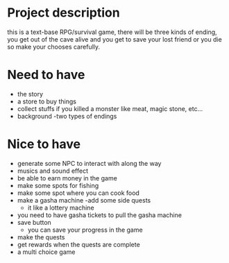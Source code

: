 # Project description

this is a  text-base RPG/survival game, there will be three kinds of ending, you get out of the cave alive and you get to save your lost friend or you die so make your chooses carefully.

# Need to have

- the story
- a store to buy things
- collect stuffs if you killed a monster like meat, magic stone, etc...
- background
-two types of endings

# Nice to have
- generate some NPC to interact with along the way
- musics and sound effect
- be able to earn money in the game
- make some spots for fishing
- make some spot where you can cook food
- make a gasha machine
-add some side quests
  - it like a lottery machine
- you need to have gasha tickets to pull the gasha machine
- save button
   - you can save your progress in the game
- make the quests
- get rewards when the quests are complete
- a multi choice game
